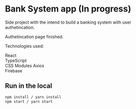 # Bank System app (In progress)


Side project with the intend to build a banking system with user authetincation.

Authetincation page finished.

Technologies used:

React  
TypeScript  
CSS Modules
Axios  
Firebase  


## Run in the local

```bash
npm install / yarn install
npm start / yarn start
```


